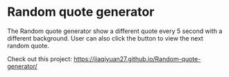 # Random quote generator
 
The Random quote generator show a different quote every 5 second with a different background. User can also click the button to view the next random quote.

Check out this project: 
https://jiaqiyuan27.github.io/Random-quote-generator/
